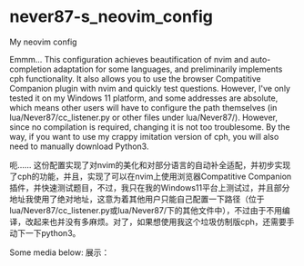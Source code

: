 # never87-s_neovim_config
My neovim config

Emmm... This configuration achieves beautification of nvim and auto-completion adaptation for some languages, and preliminarily implements cph functionality. It also allows you to use the browser Compatitive Companion plugin with nvim and quickly test questions. However, I've only tested it on my Windows 11 platform, and some addresses are absolute, which means other users will have to configure the path themselves (in lua/Never87/cc_listener.py or other files under lua/Never87/). However, since no compilation is required, changing it is not too troublesome. By the way, if you want to use my crappy imitation version of cph, you will also need to manually download Python3.

呃...... 这份配置实现了对nvim的美化和对部分语言的自动补全适配，并初步实现了cph的功能，并且，实现了可以在nvim上使用浏览器Compatitive Companion插件，并快速测试题目，不过，我只在我的Windows11平台上测试过，并且部分地址我使用了绝对地址，这意为着其他用户只能自己配置一下路径（位于lua/Never87/cc_listener.py或lua/Never87/下的其他文件中），不过由于不用编译，改起来也并没有多麻烦。对了，如果想使用我这个垃圾仿制版cph，还需要手动下一下python3。

Some media below:
展示：

